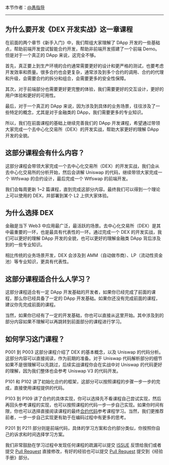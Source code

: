 本节作者：[@愚指导](https://x.com/yudao1024)

---

## 为什么要开发《DEX 开发实战》这一章课程

在前面的两个章节《新手入门》中，我们帮组大家理解了 DApp 开发的一些基础点，帮助前端开发尝试智能合约开发，帮助非前端开发搭建了一个前端 Demo。但是对于一个真正的 DApp 来说，这完全不够。

首先，真正要上到生产环境的合约通常需要更好的设计和更严格的测试，也要考虑开发效率和质量。很多合约也会更复杂，通常涉及到多个合约的调用、合约的代理和升级，会需要合约的拆分和组合，会需要更多的安全性保障。

其次，对于前端部分也需要更好更完整的体验，我们需要更好的交互设计，更好的用户体验和更好的可用性。

最后，对于一个真正的 DApp 来说，因为涉及到具体的业务场景，往往涉及了一些特定的概念，尤其是对于金融类的 DApp，我们需要更多的专业知识。

所以，我们在前面课程的基础上继续完善我们的 DApp 开发课程，希望通过带领大家完成一个去中心化交易所（DEX）的开发实战，帮助大家更好的理解 DApp 开发的全貌。

## 这部分课程会有什么内容？

这部分课程会带领大家完成一个去中心化交易所（DEX）的开发实战，我们会从去中心化交易所的分析开始，然后会讲解 Uniswap 的代码，继续带领大家完成一个 Wtfswap 的合约设计，最后完成一个 Wtfswap 的前端开发。

我们会每周更新 1~2 篇课程，直到完成这部分内容。最终我们可以得到一个理论上可以使用的 DEX，并部署到某个 L2 上供大家体验。

## 为什么选择 DEX

金融是当下 Web3 中应用最广泛，最活跃的场景。去中心化交易所（DEX）是其中最重要的一环，也是最具有代表性的一环。通过完成一个 DEX 的开发实战，我们可以更好的理解 DApp 开发的全貌，也可以更好的理解金融类 DApp 背后涉及到的一些专业知识。

相比传统的业务场景开发，DEX 会涉及到 AMM（自动做市商）、LP（流动性资金池）等专业知识，更具有代表性。

## 这部分课程适合什么人学习？

这部分课程适合有一定 DApp 开发基础的开发者，如果你已经完成了前面的课程，那么你已经具备了一定的 DApp 开发基础。如果你还没有完成前面的课程，建议你先完成前面的课程。

当然，如果你已经有了一定的开发基础，你也可以直接从这里开始。其中涉及到的部分内容如果不理解可以再跳转到前面部分的课程进行学习。

## 如何学习这门课程？

P001 到 P003 这部分课程介绍了 DEX 的基本概念，以及 Uniswap 的代码分析。这部分内容可以直接阅读，作为前期的准备。对于 Uniswap 代码解析部分的细节如果不是很理解可以先跳过，后续实战课程你会在实战中对 Uniswap 的代码更好的理解，因为我们整体也会参考 Uniswap V3 的代码开发。

P101 和 P102 讲了初始化合约的框架，这部分可以按照课程的步骤一步一步的完成，直接使用课程提供的代码。

P103 到 P109 讲了合约的具体实现，你可以选择先不看课程自己尝试实现，然后再回头参考课程的实现，也可以按照课程的代码一步一步自己实现。如果你时间有限，你也可以选择直接阅读课程的最终[合约代码](https://github.com/WTFAcademy/WTF-Dapp/tree/main/demo-contract)参考课程学习。当然，我们更推荐前者，一步一步自己实现更有助于在编码过程中有更多的思考。

P201 到 P211 部分则是前端代码，具体的学习方案和合约部分类似，你按照你自己的诉求和时间选择学习方案。

我们非常鼓励在学习过程中发现任何课程的疏漏可以提交 [ISSUE](https://github.com/WTFAcademy/WTF-Dapp/issues) 反馈给我们或者提交 [Pull Request](https://github.com/WTFAcademy/WTF-Dapp/pulls) 直接修改，有好的经验也可以提交 [Pull Request](https://github.com/WTFAcademy/WTF-Dapp/pulls) 提交到《经验手册》部分。

